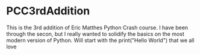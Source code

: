 # PCC3rdAddition
This is the 3rd addition of Eric Matthes Python Crash course. I have been through the secon, but I really wanted to solidify the basics on the most modern version of Python. Will start with the print("Hello World") that we all love
